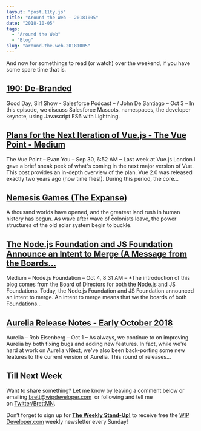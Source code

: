 ```yaml
---
layout: "post.11ty.js"
title: "Around the Web – 20181005"
date: "2018-10-05"
tags: 
  - "Around the Web"
  - "Blog"
slug: "around-the-web-20181005"
---
```


And now for somethings to read (or watch) over the weekend, if you have some spare time that is.

## [190: De-Branded](https://www.gooddaysirpodcast.com/podcast/2018/10/3/190-de-branded)

Good Day, Sir! Show - Salesforce Podcast – / John De Santiago – Oct 3 – In this episode, we discuss Salesforce Mascots, namespaces, the developer keynote, using Javascript ES6 with Lightning.

## [Plans for the Next Iteration of Vue.js - The Vue Point - Medium](https://medium.com/the-vue-point/plans-for-the-next-iteration-of-vue-js-777ffea6fabf)

The Vue Point – Evan You – Sep 30, 6:52 AM – Last week at Vue.js London I gave a brief sneak peek of what's coming in the next major version of Vue. This post provides an in-depth overview of the plan. Vue 2.0 was released exactly two years ago (how time flies!). During this period, the core…

## [Nemesis Games (The Expanse)](https://www.amazon.com/gp/product/0316334715/ref=as_li_qf_asin_il_tl?ie=UTF8&tag=wipdevelope05-20&creative=9325&linkCode=as2&creativeASIN=0316334715&linkId=207c5d2a2d52340c3471172e939ca80c)

A thousand worlds have opened, and the greatest land rush in human history has begun. As wave after wave of colonists leave, the power structures of the old solar system begin to buckle.

## [The Node.js Foundation and JS Foundation Announce an Intent to Merge (A Message from the Boards…](https://medium.com/@nodejs/the-node-js-foundation-and-js-foundation-announce-an-intent-to-merge-a-message-from-the-boards-8a2e4a5cbd2b)

Medium – Node.js Foundation – Oct 4, 8:31 AM – \*The introduction of this blog comes from the Board of Directors for both the Node.js and JS Foundations. Today, the Node.js Foundation and JS Foundation announced an intent to merge. An intent to merge means that we the boards of both Foundations…

## [Aurelia Release Notes - Early October 2018](https://aurelia.io/blog/2018/10/01/aurelia-release-notes-early-october-2018/)

Aurelia – Rob Eisenberg – Oct 1 – As always, we continue to on improving Aurelia by both fixing bugs and adding new features. In fact, while we're hard at work on Aurelia vNext, we've also been back-porting some new features to the current version of Aurelia. This round of releases…

## Till Next Week

Want to share something? Let me know by leaving a comment below or emailing [brett@wipdeveloper.com](mailto:brett@wipdeveloper.com)  or following and tell me on [Twitter/BrettMN](https://twitter.com/BrettMN).

Don’t forget to sign up for **[The Weekly Stand-Up!](https://wipdeveloper.wpcomstaging.com/newsletter/)** to receive free the [WIP Developer.com](https://wipdeveloper.wpcomstaging.com/) weekly newsletter every Sunday!
